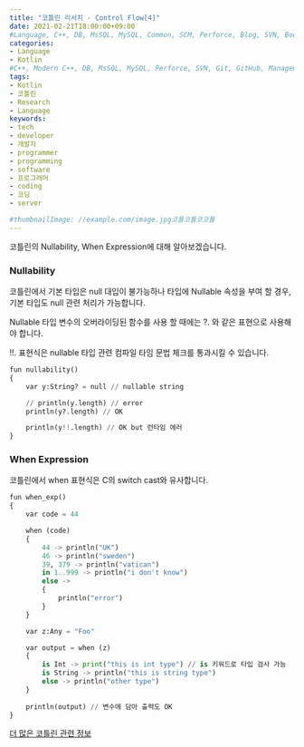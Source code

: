 ```yaml
---
title: "코틀린 리서치 - Control Flow[4]"
date: 2021-02-21T18:00:00+09:00
#Language, C++, DB, MsSQL, MySQL, Common, SCM, Perforce, Blog, SVN, Book, Study, VOCA, Kotlin
categories:
- Language
- Kotlin
#C++, Modern C++, DB, MsSQL, MySQL, Perforce, SVN, Git, GitHub, Management, Blog, Hugo, Architecture, Kotlin, Research
tags:
- Kotlin
- 코틀린
- Research
- Language
keywords:
- tech
- developer
- 개발자
- programmer
- programming
- software
- 프로그래머
- coding
- 코딩
- server

#thumbnailImage: //example.com/image.jpg코틀코틀코코틀
---
```


코틀린의 Nullability, When Expression에 대해 알아보겠습니다. 

<!--more-->

  

### Nullability

코틀린에서 기본 타입은 null 대입이 불가능하나 타입에 Nullable 속성을 부여 할 경우, 기본 타입도 null 관련 처리가 가능합니다.

Nullable 타입 변수의 오버라이딩된 함수를 사용 할 때에는 ?. 와 같은 표현으로 사용해야 합니다.

!!. 표현식은 nullable 타입 관련 컴파일 타임 문법 체크를 통과시킬 수 있습니다.

```python
fun nullability()
{
    var y:String? = null // nullable string

    // println(y.length) // error
    println(y?.length) // OK

    println(y!!.length) // OK but 런타임 에러
}
```

  

  

### When Expression

코틀린에서 when 표현식은 C의 switch cast와 유사합니다.

```python
fun when_exp()
{
    var code = 44

    when (code)
    {
        44 -> println("UK")
        46 -> println("sweden")
        39, 379 -> println("vatican")
        in 1..999 -> println("i don't know")
        else ->
        {
            println("error")
        }
    }

    var z:Any = "Foo"

    var output = when (z) 
    {
        is Int -> print("this is int type") // is 키워드로 타입 검사 가능
        is String -> println("this is string type")
        else -> println("other type")
    }
    
    println(output) // 변수에 담아 출력도 OK
}
```

  

[더 많은 코틀린 관련 정보](https://kotlinlang.org/docs/reference/)

